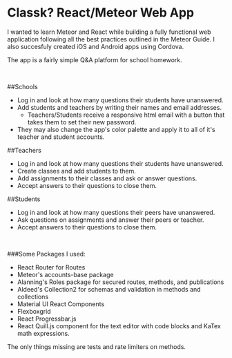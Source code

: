 # Classk? React/Meteor Web App

I wanted to learn Meteor and React while building a fully functional web application following all the best practices outlined in the Meteor Guide. I also succesfuly created iOS and Android apps using Cordova.

The app is a fairly simple Q&A platform for school homework.

<br/>

##Schools
  - Log in and look at how many questions their students have unanswered.
  - Add students and teachers by writing their names and email addresses.
    - Teachers/Students receive a responsive html email with a button that takes them to set their new password.
  - They may also change the app's color palette and apply it to all of it's teacher and student accounts.

##Teachers
  - Log in and look at how many questions their students have unanswered.
  - Create classes and add students to them.
  - Add assignments to their classes and ask or answer questions.
  - Accept answers to their questions to close them.

##Students
  - Log in and look at how many questions their peers have unanswered.
  - Ask questions on assignments and answer their peers or teacher.
  - Accept answers to their questions to close them.

<br/>

###Some Packages I used:
- React Router for Routes
- Meteor's accounts-base package
- Alanning's Roles package for secured routes, methods, and publications
- Aldeed's Collection2 for schemas and validation in methods and collections
- Material UI React Components
- Flexboxgrid
- React Progressbar.js
- React Quill.js component for the text editor with code blocks and KaTex math expressions.


The only things missing are tests and rate limiters on methods.
